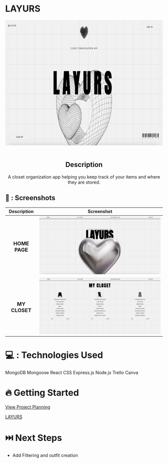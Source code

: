 # LAYURS

<div id="header" align="center">

  <img src="./public/images/Screenshot.jpg" width="800" height="400">

</div><br>

<div id="description" align="center">

## Description

A closet organization app helping you keep track of your items and where they are stored.

</div>

## 📸 : Screenshots 

  |   Description | Screenshot | 
  |:-------------:| -----------|
| <h3>HOME PAGE</h3> | <img src="./public/images/HomePageSS.jpg" width="700"/> |
| <h3 align="center">MY CLOSET</h3> | <img src="./public/images/ClosetSS.jpg" width="700"/> |

# 💻 : Technologies Used

MongoDB
Mongoose
React
CSS
Express.js
Node.js
Trello
Canva

# 🔥 Getting Started

[View Project Planning](https://trello.com/b/aaU1ZcPf/project-4-layurs)

[LAYURS](https://layurs-8c379c5d8e27.herokuapp.com/)

# ⏭️ Next Steps

- Add Filtering and outfit creation